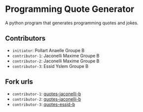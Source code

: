 # Programming Quote Generator

A python program that generates programming quotes and jokes.

## Contributors
- `initiator`: Pollart Anaelle Groupe B
- `contributor-1`: Jaconelli Maxime Groupe B
- `contributor-2`: Jaconelli Maxime Groupe B 
- `contributor-3`: Essid Yslem Groupe B 

## Fork urls
- `contributor-1`: [quotes-jaconelli-b](https://github.com/maxime-jcnl/quotes-jaconelli-b)
- `contributor-2`: [quotes-jaconelli-b](https://github.com/ker0zen/quotes-jaconelli-b)
- `contributor-3`: [quotes-essid-b](https://github.com/eYslem/quotes-essid-b)
